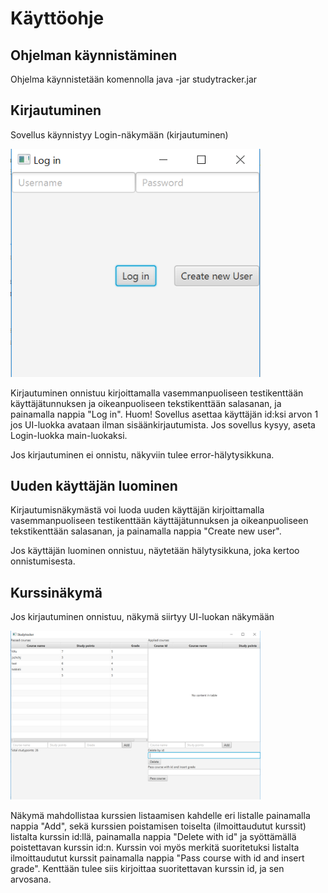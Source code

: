 # Käyttöohje

## Ohjelman käynnistäminen

Ohjelma käynnistetään komennolla java -jar studytracker.jar

## Kirjautuminen

Sovellus käynnistyy Login-näkymään (kirjautuminen)

<img src="https://github.com/papirila/ot-harjoitustyo/blob/master/dokumentaatio/pictures/login-n%C3%A4kym%C3%A4.PNG" width="400">

Kirjautuminen onnistuu kirjoittamalla vasemmanpuoliseen testikenttään käyttäjätunnuksen ja oikeanpuoliseen tekstikenttään 
salasanan, ja painamalla nappia "Log in". Huom! Sovellus asettaa käyttäjän id:ksi arvon 1 jos UI-luokka avataan ilman sisäänkirjautumista.
Jos sovellus kysyy, aseta Login-luokka main-luokaksi.

Jos kirjautuminen ei onnistu, näkyviin tulee error-hälytysikkuna.

## Uuden käyttäjän luominen

Kirjautumisnäkymästä voi luoda uuden käyttäjän kirjoittamalla vasemmanpuoliseen testikenttään käyttäjätunnuksen ja oikeanpuoliseen 
tekstikenttään salasanan, ja painamalla nappia "Create new user".

Jos käyttäjän luominen onnistuu, näytetään hälytysikkuna, joka kertoo onnistumisesta.

## Kurssinäkymä

Jos kirjautuminen onnistuu, näkymä siirtyy UI-luokan näkymään

<img src="https://github.com/papirila/ot-harjoitustyo/blob/master/dokumentaatio/pictures/ui-n%C3%A4kym%C3%A4.PNG" width="400">

Näkymä mahdollistaa kurssien listaamisen kahdelle eri listalle painamalla nappia "Add", sekä kurssien poistamisen toiselta (ilmoittaudutut 
kurssit) listalta kurssin id:llä, painamalla nappia "Delete with id" ja syöttämällä poistettavan kurssin id:n. 
Kurssin voi myös merkitä suoritetuksi listalta ilmoittaudutut kurssit painamalla nappia "Pass course with id and insert grade". Kenttään 
tulee siis kirjoittaa suoritettavan kurssin id, ja sen arvosana.


